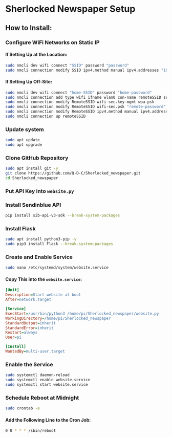 # Sherlocked Newspaper Setup

## How to Install:

### Configure WiFi Networks on Static IP

#### If Setting Up at the Location:

```bash
sudo nmcli dev wifi connect "SSID" password "password"
sudo nmcli connection modify SSID ipv4.method manual ipv4.addresses "192.168.1.100/24" ipv4.gateway "192.168.1.1" ipv4.dns "8.8.8.8 8.8.4.4"
```

#### If Setting Up Off-Site:
```bash
sudo nmcli dev wifi connect "home-SSID" password "home-password"
sudo nmcli connection add type wifi ifname wlan0 con-name remoteSSID ssid "remote-SSID"
sudo nmcli connection modify RemoteSSID wifi-sec.key-mgmt wpa-psk
sudo nmcli connection modify RemoteSSID wifi-sec.psk "remote-password"
sudo nmcli connection modify RemoteSSID ipv4.method manual ipv4.addresses "192.168.1.100/24" ipv4.gateway "192.168.1.1" ipv4.dns "8.8.8.8 8.8.4.4"
sudo nmcli connection up remoteSSID
```

### Update system
```bash
sudo apt update
sudo apt upgrade
```

### Clone GitHub Repository
```bash
sudo apt install git -y
git clone https://github.com/Q-D-C/Sherlocked_newspaper.git
cd Sherlocked_newspaper
```

### Put API Key into `website.py`

### Install Sendinblue API
```bash
pip install sib-api-v3-sdk --break-system-packages
```

### Install Flask
```bash
sudo apt install python3-pip -y
sudo pip3 install Flask --break-system-packages
```

### Create and Enable Service
```bash
sudo nano /etc/systemd/system/website.service
```

#### Copy This into the `website.service`:
```ini
[Unit]
Description=Start website at boot
After=network.target

[Service]
ExecStart=/usr/bin/python3 /home/pi/Sherlocked_newspaper/website.py
WorkingDirectory=/home/pi/Sherlocked_newspaper
StandardOutput=inherit
StandardError=inherit
Restart=always
User=pi

[Install]
WantedBy=multi-user.target
```

### Enable the Service
```bash
sudo systemctl daemon-reload
sudo systemctl enable website.service
sudo systemctl start website.service
```

### Schedule Reboot at Midnight
```bash
sudo crontab -e
```

#### Add the Following Line to the Cron Job:
```bash
0 0 * * * /sbin/reboot
```
